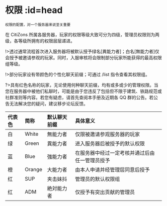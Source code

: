 # 权限 :id=head

<small>权限的配置，对一个服务器来说至关重要</small>

在 CitiZons 所属各服务器，玩家的权限等级大致可分为四级，管理员权限则为两级，各等级所拥有的权限层层递进。

!>透过通常流程首次进入服务器将被默认授予绿名\[異能力者\]；白名\[無能力者\]仅会授予被邀请参观的玩家。同时，入服审核将会限制部分玩家所能获得的最高权限组等级。

!>部分玩家设有带颜色的个性化聊天前缀；可通过 /list 指令查看其权限组。

?>具有红色名称的玩家，无论使用何种聊天前缀，均有或多或少的管理权限。当您在服务器中被他们私聊时，可能是由于您违反了包括但不限于建筑、铁路规范或社群准则等内容。若您有疑虑，请首先查阅本手册及近期各 QQ 群的公告。若公告无法解决您的疑问，建议移步论坛反馈。

| 代表色 | 简称 | 默认聊天前缀 | 具体意义 |
| :--- | :--- | :--- | :--- |
| 白 | White | 無能力者 | 仅限被邀请参观服务器的玩家 |
| 绿 | Green | 異能力者 | 进入服务器后被授予的默认权限 |
| 蓝 | Blue | 強能力者 | 在服务器中经过一定考核并通过后由任一管理员授予 |
| 橙 | Orange | 大能力者 | 由本人申请并经管理层同意后授予 |
| 红 | SUP | 夹击妹抖 | 管理员的默认权限组 |
| 红 | ADM | 絶対能力者 | 仅授予有突出贡献的管理员 |

